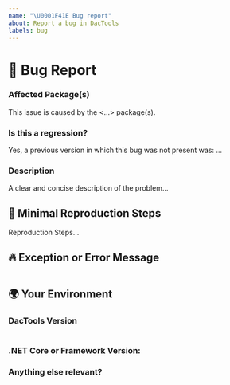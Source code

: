 ```yaml
---
name: "\U0001F41E Bug report"
about: Report a bug in DacTools
labels: bug
---
```


# 🐞 Bug Report

### Affected Package(s)
<!-- If you can, can you pin-point one or more of the packages as the source of the bug? -->
<!-- ✍️ edit: --> This issue is caused by the <...> package(s).

### Is this a regression?
<!-- Did this behavior use to work in the previous version? -->
<!-- ✍️ edit: --> Yes, a previous version in which this bug was not present was: ...

### Description
<!-- ✍️ edit: --> A clear and concise description of the problem...

## 🔬 Minimal Reproduction Steps
<!-- If possible, please share a minimal set of steps to reproduce the issue. -->
<!-- ✍️ edit: --> Reproduction Steps...

## 🔥 Exception or Error Message
<!-- If the issue is accompanied by an exception or an error, please share it in the tags below: -->
<!-- ✍️ -->
<pre><code></code></pre>

## 🌍 Your Environment

### DacTools Version
<!-- Run `DacTools.Deployment -version` and paste the version output in the tags below: -->
<!-- ✍️ -->
<pre><code></code></pre>

### .NET Core or Framework Version:
<!-- Enter either Core or Framework followed by the version that you are using (If the bug isn't specific to a .NET Core Version, put N/A): -->
<!-- ✍️ -->

### Anything else relevant?
<!-- Are there any other relevant details, as an example, does it only happen on a specific operating system? If so, please mention it below. -->
<!-- ✍️ -->
